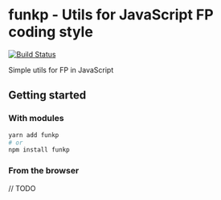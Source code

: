 # funkp - Utils for JavaScript FP coding style

[![Build Status](https://travis-ci.com/jmlweb/funkp.svg?branch=master)](https://travis-ci.com/jmlweb/funkp)

Simple utils for FP in JavaScript

## Getting started

### With modules

```sh
yarn add funkp
# or
npm install funkp
```

### From the browser

// TODO